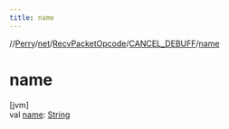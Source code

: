 ```yaml
---
title: name
---
```

//[Perry](../../../../index.html)/[net](../../index.html)/[RecvPacketOpcode](../index.html)/[CANCEL_DEBUFF](index.html)/[name](name.html)



# name



[jvm]\
val [name](name.html): [String](https://kotlinlang.org/api/latest/jvm/stdlib/kotlin/-string/index.html)




